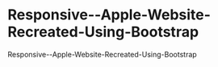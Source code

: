 # Responsive--Apple-Website-Recreated-Using-Bootstrap
 Responsive--Apple-Website-Recreated-Using-Bootstrap

